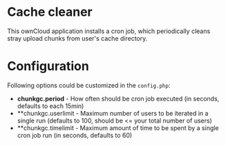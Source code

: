 # Cache cleaner

This ownCloud application installs a cron job, which periodically
cleans stray upload chunks from user's cache directory.

# Configuration

Following options could be customized in the `config.php`:

* **chunkgc.period** - How often should be cron job executed (in seconds, defaults to each 15min)
* **chunkgc.userlimit - Maximum number of users to be iterated in a single run (defaults to 100, should be <= your total number of users)
* **chunkgc.timelimit - Maximum amount of time to be spent by a single cron job run (in seconds, defaults to 60)
